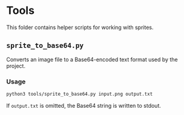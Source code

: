 # Tools

This folder contains helper scripts for working with sprites.

## `sprite_to_base64.py`

Converts an image file to a Base64-encoded text format used by the project.

### Usage

```bash
python3 tools/sprite_to_base64.py input.png output.txt
```

If `output.txt` is omitted, the Base64 string is written to stdout.
